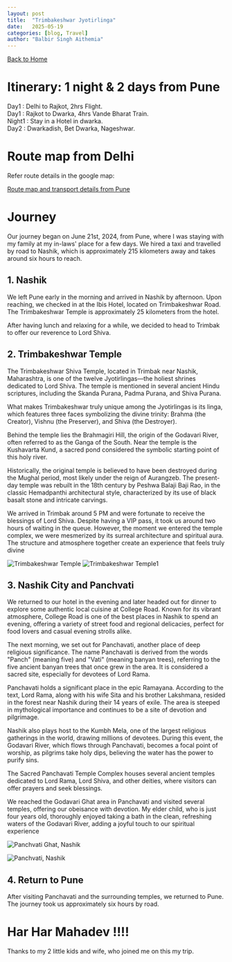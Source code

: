 ```yaml
---
layout: post
title:  "Trimbakeshwar Jyotirlinga"
date:   2025-05-19
categories: [blog, Travel]
author: "Balbir Singh Aithemia"
---
```

[Back to Home](https://bsgh1107.github.io/)  


# **Itinerary: 1 night & 2 days from Pune**
Day1    : Delhi to Rajkot, 2hrs Flight.  
Day1    : Rajkot to Dwarka, 4hrs Vande Bharat Train.  
Night1  : Stay in a Hotel in dwarka.  
Day2    : Dwarkadish, Bet Dwarka, Nageshwar.  

 
# **Route map from Delhi** 

Refer route details in the google map:

[Route map and transport details from Pune](https://www.google.com/maps/d/viewer?mid=1mJ4ngkCp8OZ4CfdlPwTlfTz8qvVoM54&ll=19.26424104254269%2C73.87229997453562&z=9)


# **Journey**
Our journey began on June 21st, 2024, from Pune, where I was staying with my family at my in-laws' place for a few days. We hired a taxi and travelled by road to Nashik, which is approximately 215 kilometers away and takes around six hours to reach.


## 1. Nashik
We left Pune early in the morning and arrived in Nashik by afternoon. Upon reaching, we checked in at the Ibis Hotel, located on Trimbakeshwar Road. The Trimbakeshwar Temple is approximately 25 kilometers from the hotel.

After having lunch and relaxing for a while, we decided to head to Trimbak to offer our reverence to Lord Shiva.
 


## 2. Trimbakeshwar Temple
The Trimbakeshwar Shiva Temple, located in Trimbak near Nashik, Maharashtra, is one of the twelve Jyotirlingas—the holiest shrines dedicated to Lord Shiva. The temple is mentioned in several ancient Hindu scriptures, including the Skanda Purana, Padma Purana, and Shiva Purana.

What makes Trimbakeshwar truly unique among the Jyotirlingas is its linga, which features three faces symbolizing the divine trinity: Brahma (the Creator), Vishnu (the Preserver), and Shiva (the Destroyer).

Behind the temple lies the Brahmagiri Hill, the origin of the Godavari River, often referred to as the Ganga of the South. Near the temple is the Kushavarta Kund, a sacred pond considered the symbolic starting point of this holy river.

Historically, the original temple is believed to have been destroyed during the Mughal period, most likely under the reign of Aurangzeb. The present-day temple was rebuilt in the 18th century by Peshwa Balaji Baji Rao, in the classic Hemadpanthi architectural style, characterized by its use of black basalt stone and intricate carvings.

We arrived in Trimbak around 5 PM and were fortunate to receive the blessings of Lord Shiva. Despite having a VIP pass, it took us around two hours of waiting in the queue. However, the moment we entered the temple complex, we were mesmerized by its surreal architecture and spiritual aura. The structure and atmosphere together create an experience that feels truly divine 


![Trimbakeshwar Temple](/assets/images/Trimbak.jpg)
![Trimbakeshwar Temple1](/assets/images/Trimbak1.jpg)

## 3. Nashik City and Panchvati
We returned to our hotel in the evening and later headed out for dinner to explore some authentic local cuisine at College Road. Known for its vibrant atmosphere, College Road is one of the best places in Nashik to spend an evening, offering a variety of street food and regional delicacies, perfect for food lovers and casual evening strolls alike.

The next morning, we set out for Panchavati, another place of deep religious significance. The name Panchavati is derived from the words "Panch" (meaning five) and "Vati" (meaning banyan trees), referring to the five ancient banyan trees that once grew in the area. It is considered a sacred site, especially for devotees of Lord Rama.

Panchavati holds a significant place in the epic Ramayana. According to the text, Lord Rama, along with his wife Sita and his brother Lakshmana, resided in the forest near Nashik during their 14 years of exile. The area is steeped in mythological importance and continues to be a site of devotion and pilgrimage.

Nashik also plays host to the Kumbh Mela, one of the largest religious gatherings in the world, drawing millions of devotees. During this event, the Godavari River, which flows through Panchavati, becomes a focal point of worship, as pilgrims take holy dips, believing the water has the power to purify sins.

The Sacred Panchavati Temple Complex houses several ancient temples dedicated to Lord Rama, Lord Shiva, and other deities, where visitors can offer prayers and seek blessings.

We reached the Godavari Ghat area in Panchavati and visited several temples, offering our obeisance with devotion. My elder child, who is just four years old, thoroughly enjoyed taking a bath in the clean, refreshing waters of the Godavari River, adding a joyful touch to our spiritual experience



![Panchvati Ghat, Nashik](/assets/images/PanchvatiGhat.jpg)  

![Panchvati, Nashik](/assets/images/Panchvati.jpg)


## 4. Return to Pune
After visiting Panchavati and the surrounding temples, we returned to Pune. The journey took us approximately six hours by road.



# Har Har Mahadev !!!!
Thanks to my 2 little kids and wife, who joined me on this my trip.


